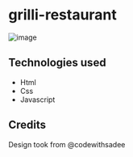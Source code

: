 ﻿# grilli-restaurant
![image](https://user-images.githubusercontent.com/79488966/226656719-1b4e71eb-c8ba-4cc9-a808-07b1617fa48c.png)

## Technologies used
- Html
- Css
- Javascript

## Credits
Design took from @codewithsadee
